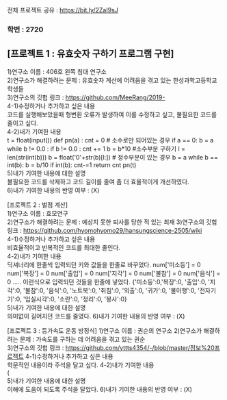 전체 프로젝트 공유 : https://bit.ly/2ZaI9sJ

### 학번 : 2720

## [프로젝트 1 : 유효숫자 구하기 프로그램 구현]  
1)연구소 이름 : 406호 왼쪽 침대 연구소  
2)연구소가 해결하려는 문제 : 유효숫자 계산에 어려움을 겪고 있는 한성과학고등학교 학생들  
3)연구소의 깃헙 링크 : 
https://github.com/MeeRang/2019-  
4-1)수정하거나 추가하고 싶은 내용  
코드를 실행해보았을때 형변환 오류가 발생하여 이를 수정하고 싶고, 불필요한 코드를 줄이고 싶다.  
4-2)내가 기여한 내용  
t = float(input())
def pn(a) :
    cnt = 0
    # 소수로만 되어있는 경우
    if a == 0:
        b = a
        while b != 0.0 :
            if b != 0.0 :
                cnt += 1
            b = b*10
            #소수부분 구하기
            l = len(str(int(b)))
            b = float('0'+str(b)[l:])
    # 정수부분이 있는 경우
    b = a
    while b == int(b):
        b = b/10
        if int(b):
            cnt-=1
    return cnt
pn(t)  
5)내가 기여한 내용에 대한 설명  
불필요한 코드를 삭제하고 코드 길이를 줄여 좀 더 효율적이게 개선하였다.  
6)내가 기여한 내용의 반영 여부 : (X)  


[프로젝트 2 : 벌점 계산]  
1)연구소 이름 : 효모연구  
2)연구소가 해결하려는 문제 : 예상치 못한 퇴사를 당한 적 있는 최재
3)연구소의 깃헙 링크 : 
https://github.com/hyomohyomo29/hansungscience-2505/wiki  
4-1)수정하거나 추가하고 싶은 내용  
비효율적이고 반복적인 코드를 최대한 줄인다.  
4-2)내가 기여한 내용  
딕셔너리에 한줄씩 입력되던 키와 값들을 한줄로 바꾸었다.
num['미소등'] = 0
num['복장'] = 0
num['출입'] = 0
num['지각'] = 0
num['불참'] = 0
num['음식'] = 0   .....
이런식으로 입력되던 것들을 한줄에 넣었다.
{'미소등':0,'복장':0, '출입':0, '지각':0, '불참':0, '음식':0, '노트북':0, '취침':0, '외출':0, '귀가':0, '불이행':0, '전자기기':0, '입실시각':0, '소란':0, '정리':0, '봉사':0}  
5)내가 기여한 내용에 대한 설명  
의미없이 길어지던 코드를 줄였다.
6)내가 기여한 내용의 반영 여부 : (X)  


[프로젝트 3 : 등가속도 운동 방정식]
1)연구소 이름 : 권순의 연구소
2)연구소가 해결하려는 문제 : 가속도를 구하는 데 어려움을 겪고 있는 권순  
3)연구소의 깃헙 링크 : 
https://github.com/yttts4354/-/blob/master/정보%20프로젝트 
4-1)수정하거나 추가하고 싶은 내용  
학문적인 내용이라 주석을 달고 싶다.
4-2)내가 기여한 내용  
(  
5)내가 기여한 내용에 대한 설명  
이해에 도움이 되도록 주석을 달았다.
6)내가 기여한 내용의 반영 여부 : (X)  
